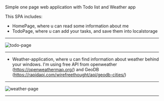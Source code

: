 Simple one page web application with Todo list and Weather app

This SPA includes:
- HomePage, where u can read some information about me
- TodoPage, where u can add your tasks, and save them into localstorage
_______________________________________________________________________________________________________________

  ![todo-page](https://github.com/b1trainer/firstProject/assets/99247264/2eed5826-7970-45a7-952c-42038c1809aa)

  _______________________________________________________________________________________________________________

- Weather-application, where u can find information about weather behind your windows. I'm using free
API from openweather (https://openweathermap.org/) and GeoDB (https://rapidapi.com/wirefreethought/api/geodb-cities/)
_______________________________________________________________________________________________________________

![weather-page](https://github.com/b1trainer/firstProject/assets/99247264/6d1abac8-7731-44f4-a388-e4c0cdd7a57c)

_______________________________________________________________________________________________________________
